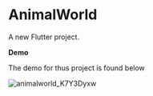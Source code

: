 # AnimalWorld

A new Flutter project.

**Demo**

The demo for thus project is found below


![animalworld_K7Y3Dyxw](https://user-images.githubusercontent.com/42491873/101414530-8af6dd80-38e6-11eb-9198-eb6f3560c01d.gif)

